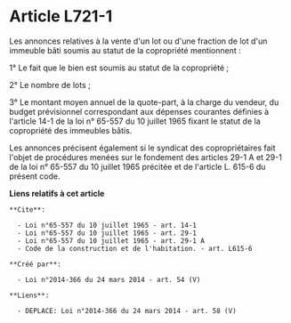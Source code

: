# Article L721-1

Les annonces relatives à la vente d'un lot ou d'une fraction de lot d'un immeuble bâti soumis au statut de la copropriété
mentionnent : 

1° Le fait que le bien est soumis au statut de la copropriété ; 

2° Le nombre de lots ; 

3° Le montant moyen annuel de la quote-part, à la charge du vendeur, du budget prévisionnel correspondant aux dépenses
courantes définies à l'article 14-1 de la loi n° 65-557 du 10 juillet 1965 fixant le statut de la copropriété des immeubles
bâtis. 

Les annonces précisent également si le syndicat des copropriétaires fait l'objet de procédures menées sur le fondement des
articles 29-1 A et 29-1 de la loi n° 65-557 du 10 juillet 1965 précitée et de l'article L. 615-6 du présent code.

**Liens relatifs à cet article**

	**Cite**:

	  - Loi n°65-557 du 10 juillet 1965 - art. 14-1
	  - Loi n°65-557 du 10 juillet 1965 - art. 29-1
	  - Loi n°65-557 du 10 juillet 1965 - art. 29-1 A
	  - Code de la construction et de l'habitation. - art. L615-6

	**Créé par**:

	  - Loi n°2014-366 du 24 mars 2014 - art. 54 (V)

	**Liens**:

	  - DEPLACE: Loi n°2014-366 du 24 mars 2014 - art. 58 (V)

